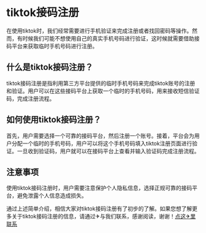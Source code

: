 # tiktok接码注册

在使用tiktok时，我们经常需要进行手机验证来完成注册或者找回密码等操作。然而，有时候我们可能不想使用自己的真实手机号码进行验证，这时候就需要借助接码平台来获取临时手机号码进行注册。

## 什么是tiktok接码注册？

tiktok接码注册是指利用第三方平台提供的临时手机号码来完成tiktok账号的注册和验证。用户可以在这些接码平台上获取一个临时的手机号码，用来接收短信验证码，完成注册流程。

## 如何使用tiktok接码注册？

首先，用户需要选择一个可靠的接码平台，然后注册一个账号。接着，平台会为用户分配一个临时的手机号码，用户可以将这个手机号码填入tiktok注册页面进行验证。一旦收到验证码，用户就可以在接码平台上查看并输入验证码完成注册流程。

## 注意事项

使用tiktok接码注册时，用户需要注意保护个人隐私信息，选择正规可靠的接码平台，避免泄露个人信息造成损失。

通过上述简单介绍，相信大家对tiktok接码注册有了初步的了解。如果您想了解更多关于tiktok接码注册的信息，请通过✈与我们联系，感谢阅读，谢谢！[点这✈里联系](https://www.k02.cc)